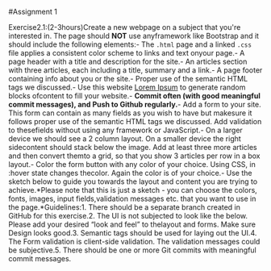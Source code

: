 #Assignment 1

Exercise2.1:(2-3hours)Create a new webpage on a subject that you're interested in. The page should **NOT** use anyframework like Bootstrap and it should include the following elements:- The `.html` page and a linked `.css` file applies a consistent color scheme to links and text onyour page.- A page header with a title and description for the site.- An articles section with three articles, each including a title, summary and a link.- A page footer containing info about you or the site.- Proper use of the semantic HTML tags we discussed.- Use this website [Lorem Ipsum](http://www.lipsum.com/) to generate random blocks ofcontent to fill your website.- **Commit often (with good meaningful commit messages), and Push to Github regularly.**-  Add a form to your site. This form can contain as many fields as you wish to have but makesure it follows proper use of the semantic HTML tags we discussed.  Add validation to thesefields without using any framework or JavaScript.- On a larger device we should see a 2 column layout. On a smaller device the right sidecontent should stack below the image.  Add at least three more articles and then convert themto a grid, so that you show 3 articles per row in a box layout.- Color the form button with any color of your choice. Using CSS, in :hover state changes thecolor. Again the color is of your choice.- Use the sketch below to guide you towards the layout and content you are trying to achieve.*Please note that this is just a sketch - you can choose the colors, fonts, images, input fields,validation messages etc. that you want to use in the page.*Guidelines:1. There should be a separate branch created in GitHub for this exercise.2. The UI is not subjected to look like the below. Please add your desired “look and feel” to thelayout and forms. Make sure Design looks good.3. Semantic tags should be used for laying out the UI.4. The Form validation is client-side validation. The validation messages could be subjective.5. There should be one or more Git commits with meaningful commit messages.

